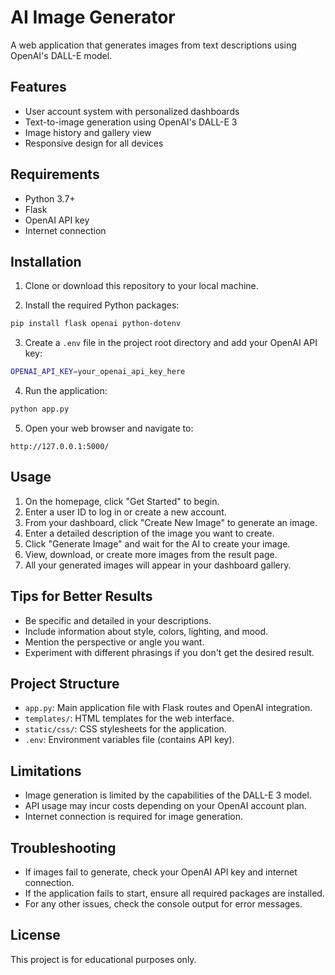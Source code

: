 
# AI Image Generator

A web application that generates images from text descriptions using OpenAI's DALL-E model.




## Features

- User account system with personalized dashboards
- Text-to-image generation using OpenAI's DALL-E 3
- Image history and gallery view
- Responsive design for all devices
## Requirements

- Python 3.7+
- Flask
- OpenAI API key
- Internet connection
## Installation

1. Clone or download this repository to your local machine.

2. Install the required Python packages:

```sh
pip install flask openai python-dotenv
```

3. Create a `.env` file in the project root directory and add your OpenAI API key:

```sh
OPENAI_API_KEY=your_openai_api_key_here
```

4. Run the application:

```sh
python app.py
```

5. Open your web browser and navigate to:

```
http://127.0.0.1:5000/
```
## Usage

1. On the homepage, click "Get Started" to begin.
2. Enter a user ID to log in or create a new account.
3. From your dashboard, click "Create New Image" to generate an image.
4. Enter a detailed description of the image you want to create.
5. Click "Generate Image" and wait for the AI to create your image.
6. View, download, or create more images from the result page.
7. All your generated images will appear in your dashboard gallery.



## Tips for Better Results

- Be specific and detailed in your descriptions.
- Include information about style, colors, lighting, and mood.
- Mention the perspective or angle you want.
- Experiment with different phrasings if you don't get the desired result.
## Project Structure

- `app.py`: Main application file with Flask routes and OpenAI integration.
- `templates/`: HTML templates for the web interface.
- `static/css/`: CSS stylesheets for the application.
- `.env`: Environment variables file (contains API key).
## Limitations

- Image generation is limited by the capabilities of the DALL-E 3 model.
- API usage may incur costs depending on your OpenAI account plan.
- Internet connection is required for image generation.
## Troubleshooting

- If images fail to generate, check your OpenAI API key and internet connection.
- If the application fails to start, ensure all required packages are installed.
- For any other issues, check the console output for error messages.
## License

This project is for educational purposes only.